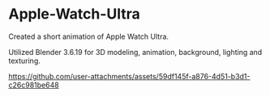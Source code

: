 # Apple-Watch-Ultra
 Created a short animation of Apple Watch Ultra.

 Utilized Blender 3.6.19 for 3D modeling, animation, background, lighting and texturing.


 https://github.com/user-attachments/assets/59df145f-a876-4d51-b3d1-c26c981be648
